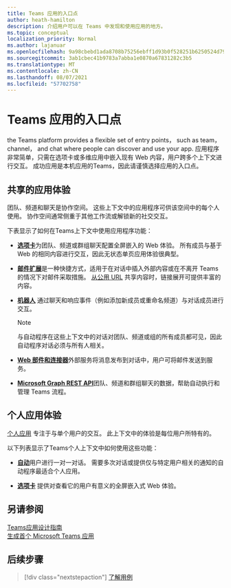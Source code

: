 ```yaml
---
title: Teams 应用的入口点
author: heath-hamilton
description: 介绍用户可以在 Teams 中发现和使用应用的地方。
ms.topic: conceptual
localization_priority: Normal
ms.author: lajanuar
ms.openlocfilehash: 9a98cbebd1ada8708b75256ebff1d93b0f528251b6250524d79bac45f59fb9f8
ms.sourcegitcommit: 3ab1cbec41b9783a7abba1e0870a67831282c3b5
ms.translationtype: MT
ms.contentlocale: zh-CN
ms.lasthandoff: 08/07/2021
ms.locfileid: "57702758"
---
```

# <a name="entry-points-for-teams-apps"></a>Teams 应用的入口点

the Teams platform provides a flexible set of entry points， such as team， channel， and chat where people can discover and use your app. 应用程序非常简单，只需在选项卡或多维应用中嵌入现有 Web 内容，用户跨多个上下文进行交互。
成功应用是本机应用的Teams，因此请谨慎选择应用的入口点。

## <a name="shared-app-experiences"></a>共享的应用体验

团队、频道和聊天是协作空间。 这些上下文中的应用程序可供该空间中的每个人使用。 协作空间通常侧重于其他工作流或解锁新的社交交互。

下表显示了如何在Teams上下文中使用应用程序功能：

* [**选项卡**](~/tabs/what-are-tabs.md)为团队、频道或群组聊天配置全屏嵌入的 Web 体验。 所有成员与基于 Web 的相同内容进行交互，因此无状态单页应用体验很典型。

* [**邮件扩展**](~/messaging-extensions/what-are-messaging-extensions.md)是一种快捷方式，适用于在对话中插入外部内容或在不离开 Teams 的情况下对邮件采取措施。 [从公用 URL](~/messaging-extensions/how-to/link-unfurling.md) 共享内容时，链接展开可提供丰富的内容。

* [**机器人**](~/bots/what-are-bots.md) 通过聊天和响应事件（例如添加新成员或重命名频道）与对话成员进行交互。 
   > [!NOTE]
   > 与自动程序在这些上下文中的对话对团队、频道或组的所有成员都可见，因此自动程序对话必须与所有人相关。

* [**Web 部件和连接器**](~/webhooks-and-connectors/what-are-webhooks-and-connectors.md)外部服务将消息发布到对话中，用户可将邮件发送到服务。

* [**Microsoft Graph REST API**](/graph/teams-concept-overview)团队、频道和群组聊天的数据，帮助自动执行和管理 Teams 流程。

## <a name="personal-app-experiences"></a>个人应用体验

[个人应用](../concepts/design/personal-apps.md) 专注于与单个用户的交互。 此上下文中的体验是每位用户所特有的。

以下列表显示了Teams个人上下文中如何使用这些功能：

* [**自动**](~/bots/what-are-bots.md)用户进行一对一对话。 需要多次对话或提供仅与特定用户相关的通知的自动程序最适合个人应用。

* [**选项卡**](~/tabs/what-are-tabs.md) 提供对查看它的用户有意义的全屏嵌入式 Web 体验。

## <a name="see-also"></a>另请参阅

[Teams应用设计指南](../concepts/design/design-teams-app-overview.md) <br>
[生成首个 Microsoft Teams 应用](../build-your-first-app/build-first-app-overview.md)

## <a name="next-step"></a>后续步骤

> [!div class="nextstepaction"]
> [了解用例](../concepts/design/understand-use-cases.md)
